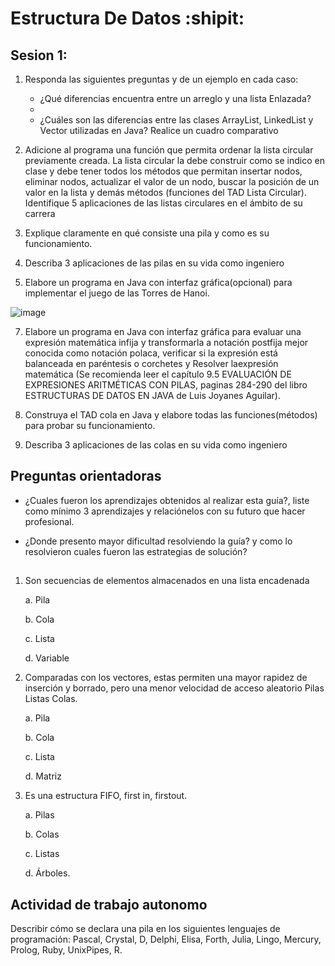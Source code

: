 # Estructura De Datos :shipit:

## Sesion 1:

1. Responda las siguientes preguntas y de un ejemplo en cada caso:
   
    - ¿Qué diferencias encuentra entre un arreglo y una lista Enlazada?
    - 
    - ¿Cuáles son las diferencias entre las clases ArrayList, LinkedList y Vector utilizadas en Java? Realice un cuadro comparativo
  
3. Adicione al programa una función que permita ordenar la lista circular previamente creada. La lista circular la debe construir como se indico en clase y debe tener todos los métodos que permitan insertar nodos, eliminar nodos, actualizar el valor de un nodo, buscar la posición de un valor en la lista y demás métodos (funciones del TAD Lista Circular). Identifique 5 aplicaciones de las listas circulares en el ámbito de su carrera

4. Explique claramente en qué consiste una pila y como es su funcionamiento.

5. Describa 3 aplicaciones de las pilas en su vida como ingeniero

6. Elabore un programa en Java con interfaz gráfica(opcional) para implementar el juego de las Torres de Hanoi.
   
![image](https://github.com/AlanVasquezAriza/EstructuraDeDatos/assets/124604196/dca7bb44-60da-492a-ad64-812300a3c614)

7. Elabore un programa en Java con interfaz gráfica para evaluar una expresión matemática infija y transformarla a notación postfija mejor conocida como notación polaca, verificar si la expresión está balanceada en paréntesis o corchetes y Resolver laexpresión matemática (Se recomienda leer el capítulo 9.5 EVALUACIÓN DE EXPRESIONES ARITMÉTICAS CON PILAS, paginas 284-290 del libro ESTRUCTURAS DE DATOS EN JAVA de Luis Joyanes Aguilar).

8. Construya el TAD cola en Java y elabore todas las funciones(métodos) para probar su funcionamiento.

9. Describa 3 aplicaciones de las colas en su vida como ingeniero


## Preguntas orientadoras

- ¿Cuales fueron los aprendizajes obtenidos al realizar esta guía?, liste como mínimo 3 aprendizajes y relaciónelos con su futuro que hacer profesional.
  
- ¿Donde presento mayor dificultad resolviendo la guía? y como lo resolvieron cuales fueron las estrategias de solución?

## 

1. Son secuencias de elementos almacenados en una lista encadenada
   
    a. Pila
  
    b. Cola
  
    c. Lista
  
    d. Variable

3. Comparadas con los vectores, estas permiten una mayor rapidez de inserción
y borrado, pero una menor velocidad de acceso aleatorio Pilas Listas Colas.

    a. Pila
  
    b. Cola
  
    c. Lista
  
    d. Matriz

4. Es una estructura FIFO, first in, firstout.
   
    a. Pilas

    b. Colas
  
    c. Listas
  
    d. Árboles.


## Actividad de trabajo autonomo

Describir cómo se declara una pila en los siguientes lenguajes de programación: Pascal, Crystal, D, Delphi, Elisa, Forth, Julia, Lingo, Mercury, Prolog, Ruby, UnixPipes, R.
